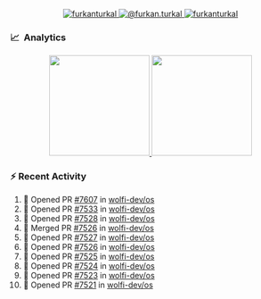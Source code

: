 <p align="center">
  <a href="https://linkedin.com/in/furkanturkal" target="blank">
    <img src="https://img.shields.io/badge/linkedin-%230077B5.svg?&style=for-the-badge&logo=linkedin&logoColor=white" alt="furkanturkal" />
  </a>
  <a href="https://medium.com/@furkan.turkal" target="blank">
    <img src="https://img.shields.io/badge/medium-%2312100E.svg?&style=for-the-badge&logo=medium&logoColor=white" alt="@furkan.turkal" />
  </a>
  <a href="https://twitter.com/furkanturkaI" target="blank">
    <img src="https://img.shields.io/badge/Twitter-1DA1F2?style=for-the-badge&logo=twitter&logoColor=white" alt="furkanturkaI" />
  </a>
</p>

### 📈 &nbsp;Analytics

<p align="center">
  <a href="https://coderstats.net/github/#Dentrax">
    <img height="180em" src="https://github-readme-stats-eight-theta.vercel.app/api?username=Dentrax&show_icons=true&theme=algolia&include_all_commits=true&count_private=true&line_height=26"/>
    <img height="180em" src="https://github-readme-stats-eight-theta.vercel.app/api/top-langs/?username=Dentrax&layout=compact&langs_count=8&theme=algolia&line_height=26"/>
  </a>
</p>

### :zap: Recent Activity

<!--START_SECTION:activity-->
1. 💪 Opened PR [#7607](https://github.com/wolfi-dev/os/pull/7607) in [wolfi-dev/os](https://github.com/wolfi-dev/os)
2. 💪 Opened PR [#7533](https://github.com/wolfi-dev/os/pull/7533) in [wolfi-dev/os](https://github.com/wolfi-dev/os)
3. 💪 Opened PR [#7528](https://github.com/wolfi-dev/os/pull/7528) in [wolfi-dev/os](https://github.com/wolfi-dev/os)
4. 🎉 Merged PR [#7526](https://github.com/wolfi-dev/os/pull/7526) in [wolfi-dev/os](https://github.com/wolfi-dev/os)
5. 💪 Opened PR [#7527](https://github.com/wolfi-dev/os/pull/7527) in [wolfi-dev/os](https://github.com/wolfi-dev/os)
6. 💪 Opened PR [#7526](https://github.com/wolfi-dev/os/pull/7526) in [wolfi-dev/os](https://github.com/wolfi-dev/os)
7. 💪 Opened PR [#7525](https://github.com/wolfi-dev/os/pull/7525) in [wolfi-dev/os](https://github.com/wolfi-dev/os)
8. 💪 Opened PR [#7524](https://github.com/wolfi-dev/os/pull/7524) in [wolfi-dev/os](https://github.com/wolfi-dev/os)
9. 💪 Opened PR [#7523](https://github.com/wolfi-dev/os/pull/7523) in [wolfi-dev/os](https://github.com/wolfi-dev/os)
10. 💪 Opened PR [#7521](https://github.com/wolfi-dev/os/pull/7521) in [wolfi-dev/os](https://github.com/wolfi-dev/os)
<!--END_SECTION:activity-->

